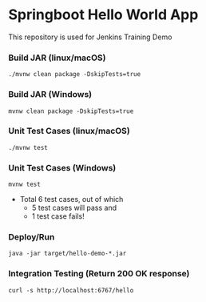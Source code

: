 # Springboot Hello World App
This repository is used for Jenkins Training Demo

### Build JAR (linux/macOS)
```
./mvnw clean package -DskipTests=true
```

### Build JAR (Windows)
```
mvnw clean package -DskipTests=true
```

### Unit Test Cases (linux/macOS)
```
./mvnw test
```

### Unit Test Cases (Windows)
```
mvnw test
```



- Total 6 test cases, out of which
  - 5 test cases will pass and 
  - 1 test case fails!
 
### Deploy/Run
```
java -jar target/hello-demo-*.jar 
```

### Integration Testing (Return 200 OK response)
```
curl -s http://localhost:6767/hello
```
